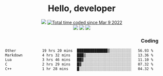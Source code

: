 # <div align='center' >Hello, developer</div>

<div align='center'>
  <a ><img src="https://img.shields.io/badge/dynamic/json?url=https%3A%2F%2Fapi.swo.moe%2Fstats%2Fgithub%2FFree-Aaron-Li&query=count&color=181717&label=GitHub&labelColor=282c34&logo=github&suffix=+follows&cacheSeconds=3600"></a>
  <a href="https://wakatime.com/@fe40087f-8eae-48dc-9950-ad0633db1591"><img src="https://wakatime.com/badge/user/fe40087f-8eae-48dc-9950-ad0633db1591.svg" alt="Total time coded since Mar 9 2022" /></a>
</div>
<div align='center'>
  <a><img src="https://img.shields.io/badge/Rookie-blue?style=plastic&logo=c&logoColor=blue&labelColor=F5B7DB"></a>
  <a><img src="https://img.shields.io/badge/Rookie-blue?style=plastic&logo=c%2B%2B&logoColor=blue&labelColor=F5B7DB"></a> 
  <a><img src="https://img.shields.io/badge/Rookie-blue?style=plastic&logo=python&logoColor=blue&labelColor=F5B7DB"></a> 
</div>

<div align='right'>
  <h3>Coding</h3>
</div>

<!--START_SECTION:waka-->

```txt
Other            19 hrs 20 mins  ██████████████▒░░░░░░░░░░   56.93 %
Markdown         4 hrs 32 mins   ███▒░░░░░░░░░░░░░░░░░░░░░   13.36 %
Lua              3 hrs 46 mins   ██▓░░░░░░░░░░░░░░░░░░░░░░   11.10 %
C                2 hrs 29 mins   █▓░░░░░░░░░░░░░░░░░░░░░░░   07.32 %
C++              1 hr 28 mins    █░░░░░░░░░░░░░░░░░░░░░░░░   04.32 %
```

<!--END_SECTION:waka-->




